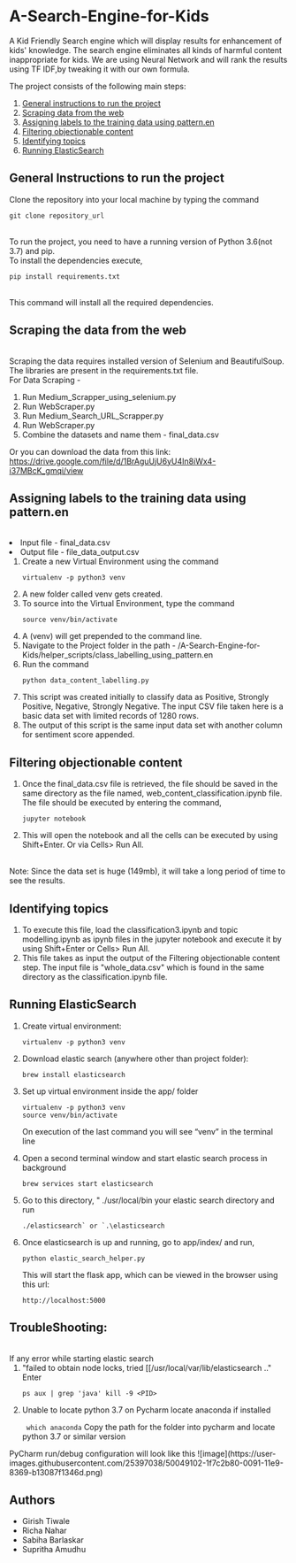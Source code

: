 # A-Search-Engine-for-Kids

A Kid Friendly Search engine which will display results for enhancement of kids' knowledge. The search engine eliminates all kinds of harmful content inappropriate for kids. We are using Neural Network and will rank the results using TF IDF,by tweaking it with our own formula.



The project consists of the following main steps:
<ol>
   <li><a href="#head1"> General instructions to run the project</a>
   <li><a href="#head2"> Scraping data from the web </a>
   <li><a href="#head3"> Assigning labels to the training data using pattern.en</a>
   <li><a href="#head4"> Filtering objectionable content</a>
   <li><a href="#head5"> Identifying topics</a>
   <li><a href="#head6"> Running ElasticSearch</a>
</ol>



<p id="head1"> <h2> General Instructions to run the project </h2></p>
Clone the repository into your local machine by typing the command
<br>


```
git clone repository_url
```

<br>
To run the project, you need to have a running version of Python 3.6(not 3.7) and pip.
<br>
To install the dependencies execute,
<br>

```
pip install requirements.txt
```

<br>
This command will install all the required dependencies.

<p id="head2"><h2> Scraping the data from the web </h2>
<br>
Scraping the data requires installed version of Selenium and BeautifulSoup. The libraries are present in the requirements.txt file.
<br>
For Data Scraping - 
<ol>
   <li>Run Medium_Scrapper_using_selenium.py
   <li>Run WebScraper.py
   <li>Run Medium_Search_URL_Scrapper.py
   <li>Run WebScraper.py
   <li>Combine the datasets and name them - final_data.csv
</ol>

Or you can download the data from this link: 
https://drive.google.com/file/d/1BrAguUjU6yU4In8iWx4-i37MBcK_gmqi/view
<p id="head3"><h2>Assigning labels to the training data using pattern.en</h2>
<br>
<li>Input file - final_data.csv
<li>Output file - file_data_output.csv
<ol>
<li>Create a new Virtual Environment using the command
 
   ```
   virtualenv -p python3 venv
   ```
   
<li>A new folder called venv gets created.
<li>To source into the Virtual Environment, type the command
   
   ```
   source venv/bin/activate
   ```
   
<li>A (venv) will get prepended to the command line. 
<li>Navigate to the Project folder in the path - /A-Search-Engine-for-Kids/helper_scripts/class_labelling_using_pattern.en
<li>Run the command
   
   ```
   python data_content_labelling.py
   ```
<li>This script was created initially to classify data as Positive, Strongly Positive, Negative, Strongly Negative. The input CSV file taken here is a basic data set with limited records of 1280 rows.
<li>The output of this script is the same input data set with another column for sentiment score appended.
</ol>
   
<p id="head4"><h2>Filtering objectionable content</h2>
<ol>
<li>Once the final_data.csv file is retrieved, the file should be saved in the same directory as the file named, web_content_classification.ipynb file. The file should be executed by entering the command,

```
jupyter notebook
```
<li> This will open the notebook and all the cells can be executed by using Shift+Enter. Or via Cells> Run All.
</ol>
<br>
Note: Since the data set is huge (149mb), it will take a long period of time to see the results.
<br>
<p id="head5"><h2>Identifying topics</h2>
<ol>
<li> To execute this file, load the classification3.ipynb and topic modelling.ipynb as ipynb files in the jupyter notebook and execute it by using Shift+Enter or Cells> Run All.

<li>This file takes as input the output of the Filtering objectionable content step. The input file is "whole_data.csv" which is found in the same directory as the classification.ipynb file.
</ol>
<p id="head6"><h2>Running ElasticSearch</h2>

<ol>
<li>Create virtual environment:

```
virtualenv -p python3 venv
```

<li>Download elastic search (anywhere other than project folder):
   
```
brew install elasticsearch
```

<li> Set up virtual environment inside the app/ folder

```
virtualenv -p python3 venv
source venv/bin/activate
```

On execution of the last command you will see “venv” in the terminal line
<li> Open a second terminal window and start elastic search process in background 

```
brew services start elasticsearch
```
<li>Go to this directory, " ./usr/local/bin your elastic search directory and run 

```
./elasticsearch` or `.\elasticsearch
```
<li> Once elasticsearch is up and running, go to app/index/ and run,
   
   ```
   python elastic_search_helper.py
   ```
   
  This will start the flask app, which can be viewed in the browser using this url: 
  ```
  http://localhost:5000
  ```
</ol>


## TroubleShooting:

<br>
If any error while starting elastic search
<ol>
<li> "failed to obtain node locks, tried [[/usr/local/var/lib/elasticsearch .."
Enter
   
`ps aux | grep 'java'
kill -9 <PID>`

<li>Unable to locate python 3.7 on Pycharm 
locate anaconda if installed

` which anaconda`
Copy the path for the folder into pycharm and locate python 3.7 or similar version
</ol>
PyCharm run/debug configuration will look like this
![image](https://user-images.githubusercontent.com/25397038/50049102-1f7c2b80-0091-11e9-8369-b13087f1346d.png)


## Authors
<ul> 
<li>Girish Tiwale
<li>Richa Nahar
<li>Sabiha Barlaskar
<li> Supritha Amudhu
 
